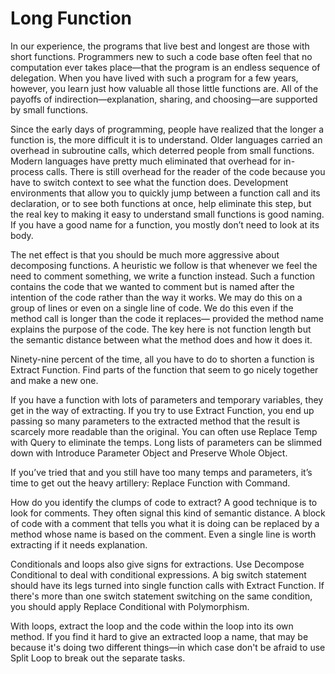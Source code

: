 # Long Function

In our experience, the programs that live best and longest are those with short functions. Programmers new to such a code base often feel that no computation ever takes place—that the program is an endless sequence of delegation. When you have lived with such a program for a few years, however, you learn just how valuable all those little functions are. All of the payoffs of indirection—explanation, sharing, and choosing—are supported by small functions.

Since the early days of programming, people have realized that the longer a function is, the more difficult it is to understand. Older languages carried an overhead in subroutine calls, which deterred people from small functions. Modern languages have pretty much eliminated that overhead for in-process calls. There is still overhead for the reader of the code because you have to switch context to see what the function does. Development environments that allow you to quickly jump between a function call and its declaration, or to see both functions at once, help eliminate this step, but the real key to making it easy to understand small functions is good naming. If you have a good name for a function, you mostly don’t need to look at its body.

The net effect is that you should be much more aggressive about decomposing functions. A heuristic we follow is that whenever we feel the need to comment something, we write a function instead. Such a function contains the code that we wanted to comment but is named after the intention of the code rather than the way it works. We may do this on a group of lines or even on a single line of code. We do this even if the method call is longer than the code it replaces—
provided the method name explains the purpose of the code. The key here is not function length but the semantic distance between what the method does and how it does it.

Ninety-nine percent of the time, all you have to do to shorten a function is Extract Function. Find parts of the function that seem to go nicely together and make a new one.

If you have a function with lots of parameters and temporary variables, they get in the way of extracting. If you try to use Extract Function, you end up passing so many parameters to the extracted method that the result is scarcely more readable than the original. You can often use Replace Temp with Query to eliminate the temps. Long lists of parameters can be slimmed down with Introduce Parameter Object and Preserve Whole Object.

If you’ve tried that and you still have too many temps and parameters, it’s time to get out the heavy artillery: Replace Function with Command.

How do you identify the clumps of code to extract? A good technique is to look for comments. They often signal this kind of semantic distance. A block of code with a comment that tells you what it is doing can be replaced by a method whose name is based on the comment. Even a single line is worth extracting if it needs explanation.

Conditionals and loops also give signs for extractions. Use Decompose Conditional to deal with conditional expressions. A big switch statement should have its legs turned into single function calls with Extract Function. If there's more than one switch statement switching on the same condition, you should apply Replace Conditional with Polymorphism.

With loops, extract the loop and the code within the loop into its own method. If you find it hard to give an extracted loop a name, that may be because it's doing two different things—in which case don't be afraid to use Split Loop to break out the separate tasks.
